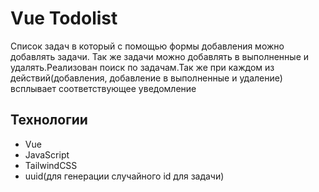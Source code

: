 # Vue Todolist

Список задач в который с помощью формы добавления можно добавлять задачи. Так же задачи можно добавлять в выполненные и удалять.Реализован поиск по задачам.Так же при каждом из действий(добавления, добавление в выполненные и удаление) всплывает соответствующее уведомление

## Технологии

- Vue
- JavaScript
- TailwindCSS
- uuid(для генерации случайного id для задачи)
